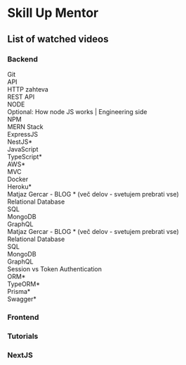 # Skill Up Mentor

## List of watched videos

### Backend
Git \
API \
HTTP zahteva \
REST API \
NODE \
Optional: How node JS works | Engineering side \
NPM \
MERN Stack \
ExpressJS \
NestJS* \
JavaScript \
TypeScript* \
AWS* \
MVC \
Docker \
Heroku* \
Matjaz Gercar - BLOG * (več delov - svetujem prebrati vse) \
Relational Database \
SQL \
MongoDB \
GraphQL \
Matjaz Gercar - BLOG * (več delov - svetujem prebrati vse) \
Relational Database \
SQL \
MongoDB \
GraphQL \
Session vs Token Authentication \
ORM* \
TypeORM* \
Prisma* \
Swagger*

### Frontend

### Tutorials

### NextJS
